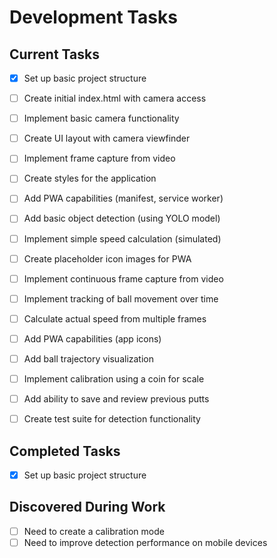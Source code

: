 # Development Tasks

## Current Tasks
- [x] Set up basic project structure
- [ ] Create initial index.html with camera access
- [ ] Implement basic camera functionality
- [ ] Create UI layout with camera viewfinder
- [ ] Implement frame capture from video
- [ ] Create styles for the application
- [ ] Add PWA capabilities (manifest, service worker)
- [ ] Add basic object detection (using YOLO model)
- [ ] Implement simple speed calculation (simulated)
- [ ] Create placeholder icon images for PWA
- [ ] Implement continuous frame capture from video
- [ ] Implement tracking of ball movement over time
- [ ] Calculate actual speed from multiple frames
- [ ] Add PWA capabilities (app icons)
- [ ] Add ball trajectory visualization
- [ ] Implement calibration using a coin for scale
- [ ] Add ability to save and review previous putts
- [ ] Create test suite for detection functionality


## Completed Tasks
- [x] Set up basic project structure


## Discovered During Work
- [ ] Need to create a calibration mode
- [ ] Need to improve detection performance on mobile devices 